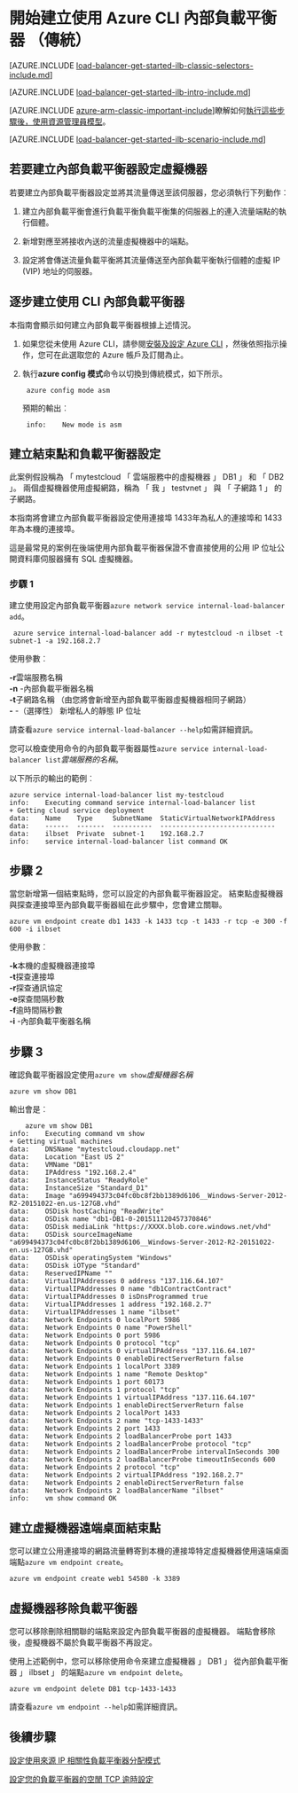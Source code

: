 <properties
   pageTitle="建立使用傳統的部署模型中的 Azure CLI 內部負載平衡器 |Microsoft Azure"
   description="瞭解如何建立使用傳統的部署模型中的 Azure CLI 內部負載平衡器"
   services="load-balancer"
   documentationCenter="na"
   authors="sdwheeler"
   manager="carmonm"
   editor=""
   tags="azure-service-management"
/>
<tags
   ms.service="load-balancer"
   ms.devlang="na"
   ms.topic="get-started-article"
   ms.tgt_pltfrm="na"
   ms.workload="infrastructure-services"
   ms.date="02/09/2016"
   ms.author="sewhee" />

# <a name="get-started-creating-an-internal-load-balancer-classic-using-the-azure-cli"></a>開始建立使用 Azure CLI 內部負載平衡器 （傳統）

[AZURE.INCLUDE [load-balancer-get-started-ilb-classic-selectors-include.md](../../includes/load-balancer-get-started-ilb-classic-selectors-include.md)]

[AZURE.INCLUDE [load-balancer-get-started-ilb-intro-include.md](../../includes/load-balancer-get-started-ilb-intro-include.md)]

[AZURE.INCLUDE [azure-arm-classic-important-include](../../includes/learn-about-deployment-models-classic-include.md)]瞭解如何[執行這些步驟後，使用資源管理員模型](load-balancer-get-started-ilb-arm-cli.md)。

[AZURE.INCLUDE [load-balancer-get-started-ilb-scenario-include.md](../../includes/load-balancer-get-started-ilb-scenario-include.md)]


## <a name="to-create-an-internal-load-balancer-set-for-virtual-machines"></a>若要建立內部負載平衡器設定虛擬機器

若要建立內部負載平衡器設定並將其流量傳送至該伺服器，您必須執行下列動作︰

1. 建立內部負載平衡會進行負載平衡負載平衡集的伺服器上的連入流量端點的執行個體。

1. 新增對應至將接收內送的流量虛擬機器中的端點。

1. 設定將會傳送流量負載平衡將其流量傳送至內部負載平衡執行個體的虛擬 IP (VIP) 地址的伺服器。

## <a name="step-by-step-creating-an-internal-load-balancer-using-cli"></a>逐步建立使用 CLI 內部負載平衡器

本指南會顯示如何建立內部負載平衡器根據上述情況。

1. 如果您從未使用 Azure CLI，請參閱[安裝及設定 Azure CLI](../../articles/xplat-cli-install.md) ，然後依照指示操作，您可在此選取您的 Azure 帳戶及訂閱為止。

2. 執行**azure config 模式**命令以切換到傳統模式，如下所示。

        azure config mode asm

    預期的輸出︰

        info:    New mode is asm


## <a name="create-endpoint-and-load-balancer-set"></a>建立結束點和負載平衡器設定

此案例假設稱為 「 mytestcloud 「 雲端服務中的虛擬機器 」 DB1 」 和 「 DB2 」。 兩個虛擬機器使用虛擬網路，稱為 「 我 」 testvnet 」 與 「 子網路 1 」 的子網路。

本指南將會建立內部負載平衡器設定使用連接埠 1433年為私人的連接埠和 1433年為本機的連接埠。

這是最常見的案例在後端使用內部負載平衡器保證不會直接使用的公用 IP 位址公開資料庫伺服器擁有 SQL 虛擬機器。


### <a name="step-1"></a>步驟 1

建立使用設定內部負載平衡器`azure network service internal-load-balancer add`。

     azure service internal-load-balancer add -r mytestcloud -n ilbset -t subnet-1 -a 192.168.2.7

使用參數︰

**-r**雲端服務名稱<BR>
**-n** -內部負載平衡器名稱<BR>
**-t**子網路名稱 （由您將會新增至內部負載平衡器虛擬機器相同子網路）<BR>
**-** -（選擇性） 新增私人的靜態 IP 位址<BR>

請查看`azure service internal-load-balancer --help`如需詳細資訊。

您可以檢查使用命令的內部負載平衡器屬性`azure service internal-load-balancer list`*雲端服務的名稱*。

以下所示的輸出的範例︰

    azure service internal-load-balancer list my-testcloud
    info:    Executing command service internal-load-balancer list
    + Getting cloud service deployment
    data:    Name    Type     SubnetName  StaticVirtualNetworkIPAddress
    data:    ------  -------  ----------  -----------------------------
    data:    ilbset  Private  subnet-1    192.168.2.7
    info:    service internal-load-balancer list command OK


## <a name="step-2"></a>步驟 2

當您新增第一個結束點時，您可以設定的內部負載平衡器設定。 結束點虛擬機器與探查連接埠至內部負載平衡器組在此步驟中，您會建立關聯。

    azure vm endpoint create db1 1433 -k 1433 tcp -t 1433 -r tcp -e 300 -f 600 -i ilbset

使用參數︰

**-k**本機的虛擬機器連接埠<BR>
**-t**探查連接埠<BR>
**-r**探查通訊協定<BR>
**-e**探查間隔秒數<BR>
**-f**逾時間隔秒數 <BR>
**-i** -內部負載平衡器名稱 <BR>


## <a name="step-3"></a>步驟 3

確認負載平衡器設定使用`azure vm show`*虛擬機器名稱*

    azure vm show DB1

輸出會是︰

        azure vm show DB1
    info:    Executing command vm show
    + Getting virtual machines
    data:    DNSName "mytestcloud.cloudapp.net"
    data:    Location "East US 2"
    data:    VMName "DB1"
    data:    IPAddress "192.168.2.4"
    data:    InstanceStatus "ReadyRole"
    data:    InstanceSize "Standard_D1"
    data:    Image "a699494373c04fc0bc8f2bb1389d6106__Windows-Server-2012-R2-20151022-en.us-127GB.vhd"
    data:    OSDisk hostCaching "ReadWrite"
    data:    OSDisk name "db1-DB1-0-201511120457370846"
    data:    OSDisk mediaLink "https://XXXX.blob.core.windows.net/vhd"
    data:    OSDisk sourceImageName "a699494373c04fc0bc8f2bb1389d6106__Windows-Server-2012-R2-20151022-en.us-127GB.vhd"
    data:    OSDisk operatingSystem "Windows"
    data:    OSDisk iOType "Standard"
    data:    ReservedIPName ""
    data:    VirtualIPAddresses 0 address "137.116.64.107"
    data:    VirtualIPAddresses 0 name "db1ContractContract"
    data:    VirtualIPAddresses 0 isDnsProgrammed true
    data:    VirtualIPAddresses 1 address "192.168.2.7"
    data:    VirtualIPAddresses 1 name "ilbset"
    data:    Network Endpoints 0 localPort 5986
    data:    Network Endpoints 0 name "PowerShell"
    data:    Network Endpoints 0 port 5986
    data:    Network Endpoints 0 protocol "tcp"
    data:    Network Endpoints 0 virtualIPAddress "137.116.64.107"
    data:    Network Endpoints 0 enableDirectServerReturn false
    data:    Network Endpoints 1 localPort 3389
    data:    Network Endpoints 1 name "Remote Desktop"
    data:    Network Endpoints 1 port 60173
    data:    Network Endpoints 1 protocol "tcp"
    data:    Network Endpoints 1 virtualIPAddress "137.116.64.107"
    data:    Network Endpoints 1 enableDirectServerReturn false
    data:    Network Endpoints 2 localPort 1433
    data:    Network Endpoints 2 name "tcp-1433-1433"
    data:    Network Endpoints 2 port 1433
    data:    Network Endpoints 2 loadBalancerProbe port 1433
    data:    Network Endpoints 2 loadBalancerProbe protocol "tcp"
    data:    Network Endpoints 2 loadBalancerProbe intervalInSeconds 300
    data:    Network Endpoints 2 loadBalancerProbe timeoutInSeconds 600
    data:    Network Endpoints 2 protocol "tcp"
    data:    Network Endpoints 2 virtualIPAddress "192.168.2.7"
    data:    Network Endpoints 2 enableDirectServerReturn false
    data:    Network Endpoints 2 loadBalancerName "ilbset"
    info:    vm show command OK


## <a name="create-a-remote-desktop-endpoint-for-a-virtual-machine"></a>建立虛擬機器遠端桌面結束點

您可以建立公用連接埠的網路流量轉寄到本機的連接埠特定虛擬機器使用遠端桌面端點`azure vm endpoint create`。

    azure vm endpoint create web1 54580 -k 3389


## <a name="remove-virtual-machine-from-load-balancer"></a>虛擬機器移除負載平衡器

您可以移除刪除相關聯的端點來設定內部負載平衡器的虛擬機器。 端點會移除後，虛擬機器不屬於負載平衡器不再設定。

 使用上述範例中，您可以移除使用命令來建立虛擬機器 」 DB1 」 從內部負載平衡器 」 ilbset 」 的端點`azure vm endpoint delete`。

    azure vm endpoint delete DB1 tcp-1433-1433


請查看`azure vm endpoint --help`如需詳細資訊。


## <a name="next-steps"></a>後續步驟

[設定使用來源 IP 相關性負載平衡器分配模式](load-balancer-distribution-mode.md)

[設定您的負載平衡器的空閒 TCP 逾時設定](load-balancer-tcp-idle-timeout.md)